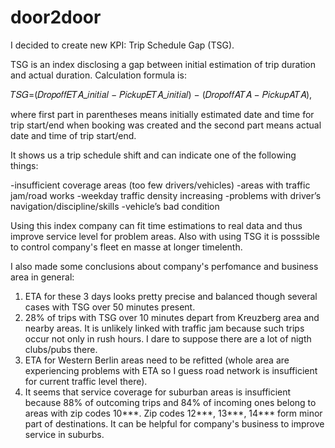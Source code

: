 # door2door
I decided to create new KPI: Trip Schedule Gap (TSG).

TSG is an index disclosing a gap between initial estimation of trip duration and actual duration. Calculation formula is:

𝑇𝑆𝐺=(𝐷𝑟𝑜𝑝𝑜𝑓𝑓𝐸𝑇𝐴_𝑖𝑛𝑖𝑡𝑖𝑎𝑙 − 𝑃𝑖𝑐𝑘𝑢𝑝𝐸𝑇𝐴_𝑖𝑛𝑖𝑡𝑖𝑎𝑙) − (𝐷𝑟𝑜𝑝𝑜𝑓𝑓𝐴𝑇𝐴 − 𝑃𝑖𝑐𝑘𝑢𝑝𝐴𝑇𝐴),

where first part in parentheses means initially estimated date and time for trip start/end when booking was created and the second part means actual date and time of trip start/end.

It shows us a trip schedule shift and can indicate one of the following things:

-insufficient coverage areas (too few drivers/vehicles)
-areas with traffic jam/road works
-weekday traffic density increasing
-problems with driver’s navigation/discipline/skills
-vehicle’s bad condition

Using this index company can fit time estimations to real data and thus improve service level for problem areas. Also with using TSG it is posssible to control company's fleet en masse at longer timelenth.

I also made some conclusions about company's perfomance and business area in general:

1. ETA for these 3 days looks pretty precise and balanced though several cases with TSG over 50 minutes present.
2. 28% of trips with TSG over 10 minutes depart from Kreuzberg area and nearby areas. It is unlikely linked with traffic jam because such trips occur not only in rush hours. I dare to suppose there are a lot of nigth clubs/pubs there.
3. ETA for Western Berlin areas need to be refitted (whole area are experiencing problems with ETA so I guess road network is insufficient for current traffic level there).
4. It seems that service coverage for suburban areas is insufficient because 88% of outcoming trips and 84% of incoming ones belong to areas with zip codes 10***. Zip codes 12***, 13***, 14*** form minor part of destinations. It can be helpful for company's business to improve service in suburbs.
